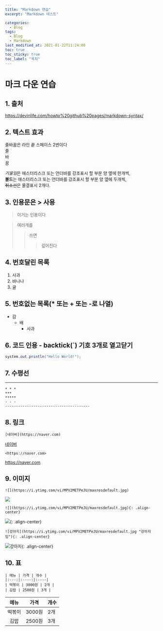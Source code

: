 ```yaml
---
title: "Markdown 연습"
excerpt: "Markdown 테스트"

categories:
  - Blog
tags:
  - Blog
  - Markdown
last_modified_at: 2021-01-22T11:24:00
toc: true
toc_sticky: true
toc_label: "목차"
---
```


# 마크 다운 연습

## 1. 출처
<https://devinlife.com/howto%20github%20pages/markdown-syntax/>

## 2. 텍스트 효과
줄바꿈은 라인 끝 스페이스 2번이다  
줄  
바  
꿈  
  
*기울임*은 애스터리스크 또는 언더바를 강조표시 할 부분 양 옆에 한개씩,  
**볼드**는 애스터리스크 또는 언더바를 강조표시 할 부분 양 옆에 두개씩,  
~~취소선~~은 물결표시 2개다.  

## 3. 인용문은 > 사용
> 이거는 인용이다

> 여러개를
>> 쓰면
>>> 깊어진다

## 4. 번호달린 목록
1. 사과
2. 바나나
3. 귤

## 5. 번호없는 목록(* 또는 + 또는 -로 나열)
* 감
  * 배
    * 사과

## 6. 코드 인용 - backtick(`) 기호 3개로 열고닫기
```java
system.out.println("Hello World!");
```

## 7. 수평선
-------------------------
```
* * *
***
*****
- - -
---------------------------------------
```

## 8. 링크
```
[네이버](https://naver.com)
```
[네이버](https://naver.com)


```
<https://naver.com>
```
<https://naver.com>

## 9. 이미지
```
![](https://i.ytimg.com/vi/MPV2METPeJU/maxresdefault.jpg)
```
![](https://i.ytimg.com/vi/MPV2METPeJU/maxresdefault.jpg)

```
![](https://i.ytimg.com/vi/MPV2METPeJU/maxresdefault.jpg){: .align-center}
```
![](https://i.ytimg.com/vi/MPV2METPeJU/maxresdefault.jpg){: .align-center}



```
![강아지](https://i.ytimg.com/vi/MPV2METPeJU/maxresdefault.jpg "강아지임"){: .align-center}
```
![강아지](https://i.ytimg.com/vi/MPV2METPeJU/maxresdefault.jpg "강아지임"){: .align-center}

## 10. 표
```
| 메뉴 | 가격 | 개수 |
|:---:|:----:|:----|
| 떡볶이 | 3000원 | 2개 |
| 김밥 | 2500원 | 3개 |
```

| 메뉴 | 가격 | 개수 |
|:---:|:----:|:----|
| 떡볶이 | 3000원 | 2개 |
| 김밥 | 2500원 | 3개 |